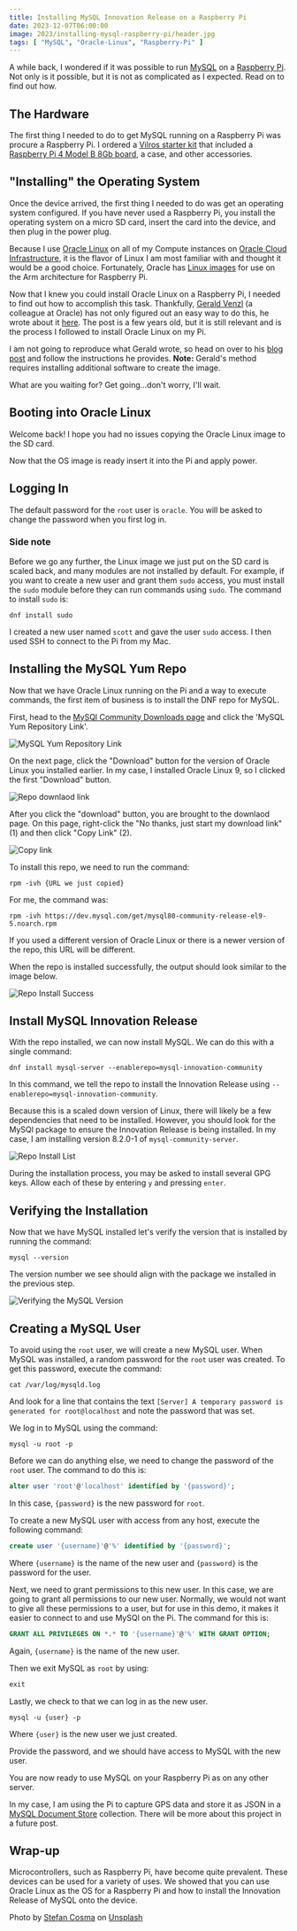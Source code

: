```yaml
---
title: Installing MySQL Innovation Release on a Raspberry Pi
date: 2023-12-07T06:00:00
image: 2023/installing-mysql-raspberry-pi/header.jpg
tags: [ "MySQL", "Oracle-Linux", "Raspberry-Pi" ]
---
```


A while back, I wondered if it was possible to run [MySQL](https://www.mysql.com/) on a [Raspberry Pi](https://www.raspberrypi.org/). Not only is it possible, but it is not as complicated as I expected. Read on to find out how.

## The Hardware

The first thing I needed to do to get MySQL running on a Raspberry Pi was procure a Raspberry Pi. I ordered a [Vilros starter kit](https://vilros.com/collections/raspberry-pi-kits/products/vilros-raspberry-pi-4-complete-starter-kit) that included a [Raspberry Pi 4 Model B 8Gb board](https://www.raspberrypi.com/products/raspberry-pi-4-model-b/), a case, and other accessories.

## "Installing" the Operating System

Once the device arrived, the first thing I needed to do was get an operating system configured. If you have never used a Raspberry Pi, you install the operating system on a micro SD card, insert the card into the device, and then plug in the power plug.

Because I use [Oracle Linux](https://www.oracle.com/linux/) on all of my Compute instances on [Oracle Cloud Infrastructure](https://www.oracle.com/cloud/), it is the flavor of Linux I am most familiar with and thought it would be a good choice. Fortunately, Oracle has [Linux images](https://www.oracle.com/linux/downloads/linux-arm-downloads.html) for use on the Arm architecture for Raspberry Pi.

Now that I knew you could install Oracle Linux on a Raspberry Pi, I needed to find out how to accomplish this task. Thankfully, [Gerald Venzl](https://geraldonit.com/) (a colleague at Oracle) has not only figured out an easy way to do this, he wrote about it [here](https://geraldonit.com/2019/08/11/how-to-install-oracle-linux-on-a-raspberry-pi-the-easy-way/). The post is a few years old, but it is still relevant and is the process I followed to install Oracle Linux on my Pi.

I am not going to reproduce what Gerald wrote, so head on over to his [blog post](https://geraldonit.com/2019/08/11/how-to-install-oracle-linux-on-a-raspberry-pi-the-easy-way/) and follow the instructions he provides. **Note:** Gerald's method requires installing additional software to create the image.

What are you waiting for? Get going...don't worry, I'll wait.

## Booting into Oracle Linux

Welcome back! I hope you had no issues copying the Oracle Linux image to the SD card.

Now that the OS image is ready insert it into the Pi and apply power.

## Logging In

The default password for the `root` user is `oracle`. You will be asked to change the password when you first log in.

### Side note

Before we go any further, the Linux image we just put on the SD card is scaled back, and many modules are not installed by default. For example, if you want to create a new user and grant them `sudo` access, you must install the `sudo` module before they can run commands using `sudo`. The command to install `sudo` is:

```shell
dnf install sudo
```

I created a new user named `scott` and gave the user `sudo` access. I then used SSH to connect to the Pi from my Mac.

## Installing the MySQL Yum Repo

Now that we have Oracle Linux running on the Pi and a way to execute commands, the first item of business is to install the DNF repo for MySQL.

First, head to the [MySQl Community Downloads page](https://dev.mysql.com/downloads/) and click the 'MySQL Yum Repository Link'.

![MySQL Yum Repository Link](/assets/images/2023/installing-mysql-raspberry-pi/img_01.png)

On the next page, click the "Download" button for the version of Oracle Linux you installed earlier. In my case, I installed Oracle Linux 9, so I clicked the first "Download" button.

![Repo downlaod link](/assets/images/2023/installing-mysql-raspberry-pi/img_02.png)

After you click the "download" button, you are brought to the downlaod page. On this page, right-click the "No thanks, just start my download link" (1) and then click "Copy Link" (2).

![Copy link](/assets/images/2023/installing-mysql-raspberry-pi/img_03.png)

To install this repo, we need to run the command:

```shell
rpm -ivh {URL we just copied}
```

For me, the command was:

```shell
rpm -ivh https://dev.mysql.com/get/mysql80-community-release-el9-5.noarch.rpm 
```

If you used a different version of Oracle Linux or there is a newer version of the repo, this URL will be different.

When the repo is installed successfully, the output should look similar to the image below.

![Repo Install Success](/assets/images/2023/installing-mysql-raspberry-pi/img_04.png)

## Install MySQL Innovation Release

With the repo installed, we can now install MySQL. We can do this with a single command:

```shell
dnf install mysql-server --enablerepo=mysql-innovation-community
```

In this command, we tell the repo to install the Innovation Release using `--enablerepo=mysql-innovation-community`.

Because this is a scaled down version of Linux, there will likely be a few dependencies that need to be installed. However, you should look for the MySQl package to ensure the Innovation Release is being installed. In my case, I am installing version 8.2.0-1 of `mysql-community-server`.

![Repo Install List](/assets/images/2023/installing-mysql-raspberry-pi/img_05.png)

During the installation process, you may be asked to install several GPG keys. Allow each of these by entering `y` and pressing `enter`.

## Verifying the Installation

Now that we have MySQL installed let's verify the version that is installed by running the command:

```shell
mysql --version
```

The version number we see should align with the package we installed in the previous step.

![Verifying the MySQL Version](/assets/images/2023/installing-mysql-raspberry-pi/img_06.png)

## Creating a MySQL User

To avoid using the `root` user, we will create a new MySQL user. When MySQL was installed, a random password for the `root` user was created. To get this password, execute the command:

```shell
cat /var/log/mysqld.log
```

And look for a line that contains the text `[Server] A temporary password is generated for root@localhost` and note the password that was set.

We log in to MySQL using the command:

```shell
mysql -u root -p
```

Before we can do anything else, we need to change the password of the `root` user. The command to do this is:

```sql
alter user 'root'@'localhost' identified by '{password}';
```

In this case, `{password}` is the new password for `root`.

To create a new MySQL user with access from any host, execute the following command:

```sql
create user '{username}'@'%' identified by '{password}';
```

Where `{username}` is the name of the new user and `{password}` is the password for the user.

Next, we need to grant permissions to this new user. In this case, we are going to grant all permissions to our new user. Normally, we would not want to give all these permissions to a user, but for use in this demo, it makes it easier to connect to and use MySQl on the Pi. The command for this is:

```sql
GRANT ALL PRIVILEGES ON *.* TO '{username}'@'%' WITH GRANT OPTION;
```

Again, `{username}` is the name of the new user.

Then we exit MySQL as `root` by using:

```sql
exit
```

Lastly, we check to that we can log in as the new user.

```shell
mysql -u {user} -p
```

Where `{user}` is the new user we just created. 

Provide the password, and we should have access to MySQL with the new user.

You are now ready to use MySQL on your Raspberry Pi as on any other server.

In my case, I am using the Pi to capture GPS data and store it as JSON in a [MySQL Document Store](https://www.mysql.com/products/enterprise/document_store.html) collection. There will be more about this project in a future post.

## Wrap-up

Microcontrollers, such as Raspberry Pi, have become quite prevalent. These devices can be used for a variety of uses. We showed that you can use Oracle Linux as the OS for a Raspberry Pi and how to install the Innovation Release of MySQL onto the device.


Photo by <a href="https://unsplash.com/@stefanbc?utm_content=creditCopyText&utm_medium=referral&utm_source=unsplash">Stefan Cosma</a> on <a href="https://unsplash.com/photos/green-and-black-computer-motherboard-f3Yk7gW6chM?utm_content=creditCopyText&utm_medium=referral&utm_source=unsplash">Unsplash</a>
  
